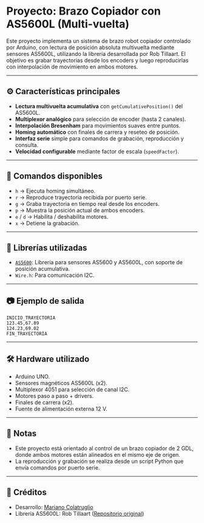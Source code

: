 # Proyecto: Brazo Copiador con AS5600L (Multi-vuelta)

Este proyecto implementa un sistema de brazo robot copiador controlado por Arduino, con lectura de posición absoluta multivuelta mediante sensores AS5600L, utilizando la librería desarrollada por Rob Tillaart. El objetivo es grabar trayectorias desde los encoders y luego reproducirlas con interpolación de movimiento en ambos motores.

---

## ⚙️ Características principales

- **Lectura multivuelta acumulativa** con `getCumulativePosition()` del AS5600L.
- **Multiplexor analógico** para selección de encoder (hasta 2 canales).
- **Interpolación Bresenham** para movimientos suaves entre puntos.
- **Homing automático** con finales de carrera y reseteo de posición.
- **Interfaz serie** simple para comandos de grabación, reproducción y consulta.
- **Velocidad configurable** mediante factor de escala (`speedFactor`).

---

## 📡 Comandos disponibles

- `h` → Ejecuta homing simultáneo.
- `r` → Reproduce trayectoria recibida por puerto serie.
- `g` → Graba trayectoria en tiempo real desde los encoders.
- `p` → Muestra la posición actual de ambos encoders.
- `e` / `d` → Habilita / deshabilita motores.
- `x` → Detiene la grabación.

---

## 🧠 Librerías utilizadas

- [`AS5600`](https://github.com/RobTillaart/AS5600): Librería para sensores AS5600 y AS5600L, con soporte de posición acumulativa.
- `Wire.h`: Para comunicación I2C.

---

## 📷 Ejemplo de salida

```plaintext
INICIO_TRAYECTORIA
123.45,67.89
124.23,69.02
FIN_TRAYECTORIA
```

---

## 🛠️ Hardware utilizado

- Arduino UNO.
- Sensores magnéticos AS5600L (x2).
- Multiplexor 4051 para selección de canal I2C.
- Motores paso a paso + drivers.
- Finales de carrera (x2).
- Fuente de alimentación externa 12 V.

---

## 📌 Notas

- Este proyecto está orientado al control de un brazo copiador de 2 GDL, donde ambos motores están alineados en el mismo eje de origen.
- La reproducción y grabación se realiza desde un script Python que envía comandos por puerto serie.

---

## 📎 Créditos

- Desarrollo: [Mariano Colatruglio](https://github.com/mcolatruglio)
- Librería AS5600L: Rob Tillaart ([Repositorio original](https://github.com/RobTillaart/AS5600))
